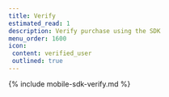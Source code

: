 ```yaml
---
title: Verify
estimated_read: 1
description: Verify purchase using the SDK
menu_order: 1600
icon:
 content: verified_user
 outlined: true
---
```


{% include mobile-sdk-verify.md %}
